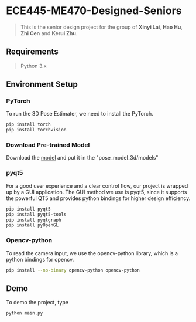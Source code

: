 # ECE445-ME470-Designed-Seniors

> This is the senior design project for the group of **Xinyi Lai**, **Hao Hu**, **Zhi Cen** and **Kerui Zhu**.

## Requirements

> Python 3.x

## Environment Setup

### PyTorch
To run the 3D Pose Estimater, we need to install the PyTorch.

```bash
pip install torch
pip install torchvision
```

### Download Pre-trained Model
Download the [model](https://drive.google.com/file/d/1_2CCb_qsA1egT5c2s0ABuW3rQCDOLvPq) and put it in the "pose_model_3d/models"

### pyqt5
For a good user experience and a clear control flow, our project is wrapped up by a GUI application. The GUI method we use is pyqt5, since it supports the powerful QT5 and provides python bindings for higher design efficiency.

```bash
pip install pyqt5
pip install pyqt5-tools
pip install pyqtgraph
pip install pyOpenGL
```

### Opencv-python
To read the camera input, we use the opencv-python library, which is a python bindings for opencv.

```bash
pip install --no-binary opencv-python opencv-python
```

## Demo
To demo the project, type

```bash
python main.py
```
